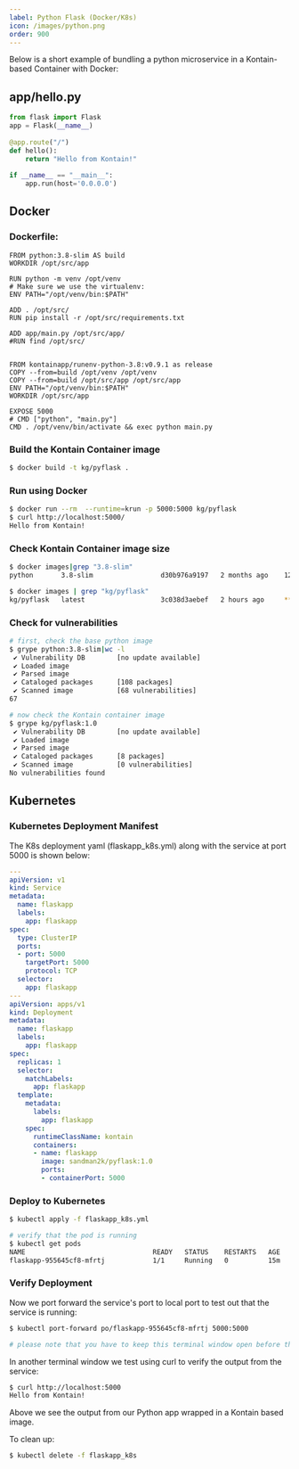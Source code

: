 ```yaml
---
label: Python Flask (Docker/K8s)
icon: /images/python.png
order: 900
---
```


Below is a short example of bundling a python microservice in a Kontain-based Container with Docker:

## app/hello.py

```python
from flask import Flask
app = Flask(__name__)
 
@app.route("/")
def hello():
    return "Hello from Kontain!"
 
if __name__ == "__main__":
    app.run(host='0.0.0.0')
```

## Docker
### Dockerfile:

```docker
FROM python:3.8-slim AS build
WORKDIR /opt/src/app

RUN python -m venv /opt/venv
# Make sure we use the virtualenv:
ENV PATH="/opt/venv/bin:$PATH"
 
ADD . /opt/src/
RUN pip install -r /opt/src/requirements.txt
 
ADD app/main.py /opt/src/app/
#RUN find /opt/src/


FROM kontainapp/runenv-python-3.8:v0.9.1 as release
COPY --from=build /opt/venv /opt/venv
COPY --from=build /opt/src/app /opt/src/app
ENV PATH="/opt/venv/bin:$PATH"
WORKDIR /opt/src/app
 
EXPOSE 5000
# CMD ["python", "main.py"]
CMD . /opt/venv/bin/activate && exec python main.py
```

### Build the Kontain Container image

```sh
$ docker build -t kg/pyflask .
```

### Run using Docker

```sh
$ docker run --rm  --runtime=krun -p 5000:5000 kg/pyflask
$ curl http://localhost:5000/
Hello from Kontain!
```

### Check Kontain Container image size
```sh
$ docker images|grep "3.8-slim"
python       3.8-slim                 d30b976a9197   2 months ago    122MB

$ docker images | grep "kg/pyflask"
kg/pyflask   latest                   3c038d3aebef   2 hours ago     **40.2MB**
```

### Check for vulnerabilities
```sh
# first, check the base python image
$ grype python:3.8-slim|wc -l
 ✔ Vulnerability DB        [no update available]
 ✔ Loaded image
 ✔ Parsed image
 ✔ Cataloged packages      [108 packages]
 ✔ Scanned image           [68 vulnerabilities]
67

# now check the Kontain container image
$ grype kg/pyflask:1.0
 ✔ Vulnerability DB        [no update available]
 ✔ Loaded image
 ✔ Parsed image
 ✔ Cataloged packages      [8 packages]
 ✔ Scanned image           [0 vulnerabilities]
No vulnerabilities found
```

## Kubernetes
### Kubernetes Deployment Manifest
The K8s deployment yaml (flaskapp_k8s.yml) along with the service at port 5000 is shown below:
```yaml
---
apiVersion: v1
kind: Service
metadata:
  name: flaskapp
  labels:
    app: flaskapp
spec:
  type: ClusterIP 
  ports:
  - port: 5000
    targetPort: 5000
    protocol: TCP
  selector:
    app: flaskapp
---
apiVersion: apps/v1
kind: Deployment
metadata:
  name: flaskapp
  labels:
    app: flaskapp
spec:
  replicas: 1
  selector:
    matchLabels:
      app: flaskapp
  template:
    metadata:
      labels:
        app: flaskapp
    spec:
      runtimeClassName: kontain
      containers:
      - name: flaskapp
        image: sandman2k/pyflask:1.0
        ports:
        - containerPort: 5000
```

### Deploy to Kubernetes
```sh
$ kubectl apply -f flaskapp_k8s.yml

# verify that the pod is running
$ kubectl get pods
NAME                                READY   STATUS    RESTARTS   AGE
flaskapp-955645cf8-mfrtj            1/1     Running   0          15m
```

### Verify Deployment
Now we port forward the service's port to local port to test out that the service is running:
```sh
$ kubectl port-forward po/flaskapp-955645cf8-mfrtj 5000:5000

# please note that you have to keep this terminal window open before the next step
```

In another terminal window we test using curl to verify the output from the service:
```sh
$ curl http://localhost:5000
Hello from Kontain!
```

Above we see the output from our Python app wrapped in a Kontain based image.

To clean up:
```sh
$ kubectl delete -f flaskapp_k8s
```
